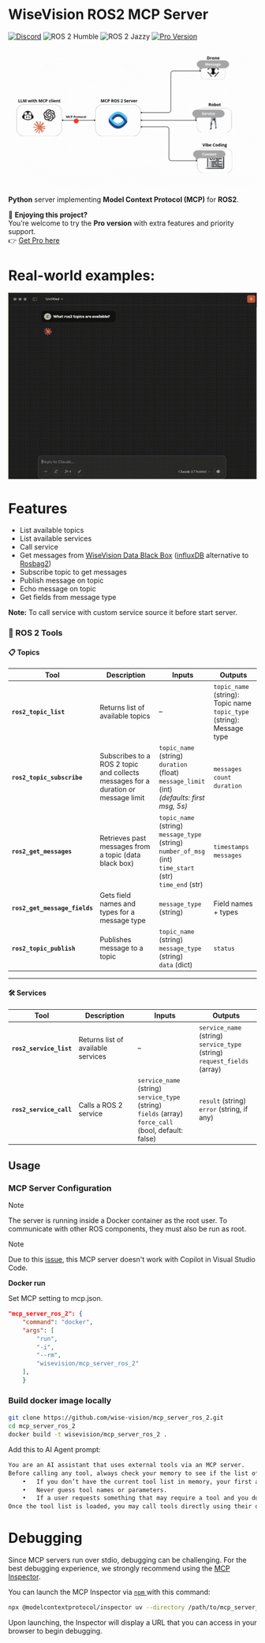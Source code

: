 
# WiseVision ROS2 MCP Server

[![Discord](https://img.shields.io/badge/Discord-Join%20Us-5865F2?logo=discord)](https://discord.gg/9aSw6HbUaw)
![ROS 2 Humble](https://img.shields.io/badge/ROS2-Humble-blue)
![ROS 2 Jazzy](https://img.shields.io/badge/ROS2-Jazzy-purple)
[![Pro Version](https://img.shields.io/badge/Pro%20Version-Upgrade-gold)](https://app.easy.tools/ec/wisevision/wisevision-mcp-ros-2-pro)

![Flow graph](docs/assets/flow-graph.gif)

**Python** server implementing **Model Context Protocol (MCP)** for **ROS2**.

🚀 **Enjoying this project?**  
You’re welcome to try the **Pro version** with extra features and priority support.  
👉 [Get Pro here](https://app.easy.tools/ec/wisevision/wisevision-mcp-ros-2-pro)


# Real-world examples:
![Demo](docs/assets/mcp-ros2-server.gif)

# Features
- List available topics 
- List available services 
- Call service
- Get messages from [WiseVision Data Black Box](https://github.com/wise-vision/wisevision_data_black_box) ([influxDB](https://www.influxdata.com) alternative to [Rosbag2](https://github.com/ros2/rosbag2))
- Subscribe topic to get messages
- Publish message on topic
- Echo message on topic
- Get fields from message type


**Note:** To call service with custom service source it before start server.


### 🔧 ROS 2 Tools

#### 📋 **Topics**
| Tool | Description | Inputs | Outputs |
|------|-------------|--------|---------|
| **`ros2_topic_list`** | Returns list of available topics | – | `topic_name` (string): Topic name <br> `topic_type` (string): Message type |
| **`ros2_topic_subscribe`** | Subscribes to a ROS 2 topic and collects messages for a duration or message limit | `topic_name` (string) <br> `duration` (float) <br> `message_limit` (int) <br> *(defaults: first msg, 5s)* | `messages` <br> `count` <br> `duration` |
| **`ros2_get_messages`** | Retrieves past messages from a topic (data black box) | `topic_name` (string) <br> `message_type` (string) <br> `number_of_msg` (int) <br> `time_start` (str) <br> `time_end` (str) | `timestamps` <br> `messages` |
| **`ros2_get_message_fields`** | Gets field names and types for a message type | `message_type` (string) | Field names + types |
| **`ros2_topic_publish`** | Publishes message to a topic | `topic_name` (string) <br> `message_type` (string) <br> `data` (dict) | `status` |

---

#### 🛠 **Services**
| Tool | Description | Inputs | Outputs |
|------|-------------|--------|---------|
| **`ros2_service_list`** | Returns list of available services | – | `service_name` (string) <br> `service_type` (string) <br> `request_fields` (array) |
| **`ros2_service_call`** | Calls a ROS 2 service | `service_name` (string) <br> `service_type` (string) <br> `fields` (array) <br> `force_call` (bool, default: false) | `result` (string) <br> `error` (string, if any) |


## Usage

### MCP Server Configuration
> [!NOTE]
> The server is running inside a Docker container as the root user. To communicate with other ROS components, they must also be run as root.

> [!NOTE]
> Due to this [issue](https://github.com/microsoft/vscode-copilot-release/issues/7505), this MCP server doesn't work with Copilot in Visual Studio Code.

**Docker run**

Set MCP setting to mcp.json.
```json
"mcp_server_ros_2": {
    "command": "docker",
    "args": [
        "run",
        "-i",
        "--rm",
        "wisevision/mcp_server_ros_2"
    ],
    }

```

### Build docker image locally
```bash
git clone https://github.com/wise-vision/mcp_server_ros_2.git
cd mcp_server_ros_2
docker build -t wisevision/mcp_server_ros_2 .
```


Add  this to AI Agent prompt:
```txt
You are an AI assistant that uses external tools via an MCP server.
Before calling any tool, always check your memory to see if the list of available tools is known.
	•	If you don’t have the current tool list in memory, your first action should be to call the list-tools tool.
	•	Never guess tool names or parameters.
	•	If a user requests something that may require a tool and you don’t have the right tool info, ask them or call list-tools first.
Once the tool list is loaded, you may call tools directly using their documented names and schemas.
```

# Debugging

Since MCP servers run over stdio, debugging can be challenging. For the best debugging
experience, we strongly recommend using the [MCP Inspector](https://github.com/modelcontextprotocol/inspector).

You can launch the MCP Inspector via [ `npm` ](https://docs.npmjs.com/downloading-and-installing-node-js-and-npm) with this command:

```bash
npx @modelcontextprotocol/inspector uv --directory /path/to/mcp_server_ros2 run mcp_ros_2_server
```

Upon launching, the Inspector will display a URL that you can access in your browser to begin debugging.